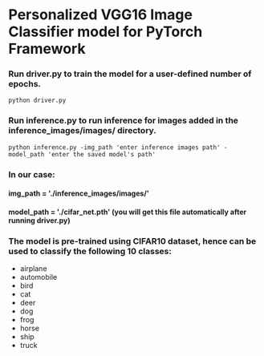 # Personalized VGG16 Image Classifier model for PyTorch Framework

### Run driver.py to train the model for a user-defined number of epochs.
```python driver.py```
### Run inference.py to run inference for images added in the inference_images/images/ directory.
```python inference.py -img_path 'enter inference images path' -model_path 'enter the saved model's path'```
### In our case:
#### img_path = './inference_images/images/'
#### model_path = './cifar_net.pth' (you will get this file automatically after running driver.py)
### The model is pre-trained using CIFAR10 dataset, hence can be used to classify the following 10 classes:
- airplane
- automobile
- bird
- cat
- deer
- dog
- frog
- horse
- ship
- truck
